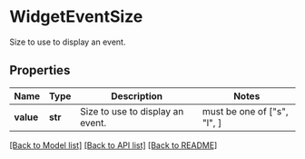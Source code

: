 # WidgetEventSize

Size to use to display an event.

## Properties
Name | Type | Description | Notes
------------ | ------------- | ------------- | -------------
**value** | **str** | Size to use to display an event. |  must be one of ["s", "l", ]

[[Back to Model list]](README.md#documentation-for-models) [[Back to API list]](README.md#documentation-for-api-endpoints) [[Back to README]](README.md)


